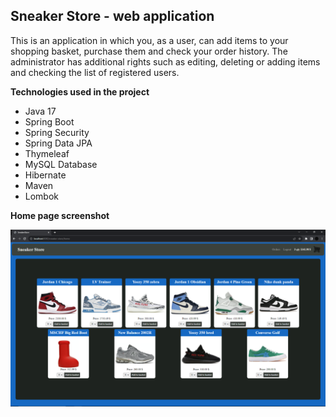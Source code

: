 ## Sneaker Store - web application
This is an application in which you, as a user, can add items to your shopping basket, purchase them and check your order history. 
The administrator has additional rights such as editing, deleting or adding items and checking the list of registered users.

**Technologies used in the project**

 - Java 17
 - Spring Boot
 - Spring Security
 - Spring Data JPA
 - Thymeleaf
 - MySQL Database
 - Hibernate
 - Maven
 - Lombok


**Home page screenshot**

![alt text](https://github.com/Gladziu/sneaker-store/blob/main/home_page.png?raw=true)
